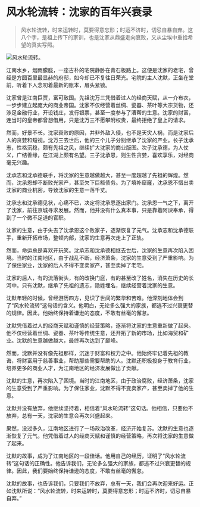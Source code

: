 # 风水轮流转：沈家的百年兴衰录

> 风水轮流转，时来运转时，莫要得意忘形；时运不济时，切忌自暴自弃。这八个字，是祖上传下的家训，也是沈家从鼎盛走向衰败，又从尘埃中重拾希望的真实写照。

![风水轮流转。](/images/4087e6e17c0d45febc78f7f4d35ae818.jpg)


江南水乡，烟雨朦胧，一座古朴的宅院静卧在青石板路上。这便是沈家的老宅，曾经是方圆百里最显赫的府邸，如今却已不复往日荣光。宅院的主人沈默，正坐在堂前，听着下人念叨着最新的账本，眉头紧锁。

沈家曾是江南巨贾，富可敌国。先祖沈万三凭借着过人的经商天赋，从一介布衣，一步步建立起庞大的商业帝国。沈家不仅经营着丝绸、瓷器、茶叶等大宗货物，还涉足金融行业，开设钱庄，发行银票，甚至一度参与了漕帮的生意。沈家的财富，连当时的皇帝都曾想借用，只是沈万三不愿攀附权贵，最终拒绝了皇上的请求。

然而，好景不长。沈家衰败的原因，并非外敌入侵，也不是天灾人祸，而是沈家后人的贪婪和短视。沈万三去世后，他的三个儿子分别继承了沈家的产业。长子沈承志，性格沉稳，颇有先祖之风，继续扩大沈家的商业版图。次子沈承德，为人仗义，广结善缘，在江湖上颇有名望。三子沈承恩，则生性贪婪，喜欢享乐，对经商毫无兴趣。

沈承志和沈承德联手，将沈家的生意越做越大，甚至一度超越了先祖的辉煌。然而，沈承恩却不断败光家产，甚至欠下巨额债务。为了填补窟窿，沈承恩不惜出卖沈家的商业机密，导致沈家的生意一落千丈。

沈承志和沈承德见状，心痛不已，决定将沈承恩逐出家门。沈承恩一气之下，离开了沈家，前往京城寻求发展。然而，他并没有什么真本事，只是靠着阿谀奉承，得到了一个微不足道的官职。

沈家的生意，由于失去了沈承恩这个败家子，逐渐恢复了元气。沈承志和沈承德联手，重新开拓市场，整顿内部，沈家的生意再次走上了正轨。

然而，命运总是喜欢开玩笑。沈承志和沈承德相继去世后，沈家的生意再次陷入困境。当时的江南地区，由于战乱不断，经济萧条，沈家的生意受到了严重影响。为了保住家业，沈家的后人不得不变卖家产，甚至卖掉了老宅。

沈家的后人，有的流落街头，有的改换门庭，有的甚至改了姓名，消失在历史的长河中。只有沈默，继承了先祖的遗志，隐姓埋名，继续经营着沈家的生意。

沈默年轻的时候，曾经游历四方，见识了世间的繁华和苦难。他深刻地体会到了“风水轮流转”这句话的含义。他明白，无论多么强大的家族，都逃不过兴衰更替的规律。因此，他始终保持着谦逊的态度，不敢有丝毫的懈怠。

沈默凭借着过人的经商天赋和谨慎的经营策略，逐渐将沈家的生意重新做了起来。他不仅经营着丝绸、瓷器、茶叶等传统生意，还开拓了新的市场，比如海贸和矿业。沈默的生意越做越大，最终再次达到了巅峰。

然而，沈默并没有像先祖那样，沉迷于财富和权力之中。他始终牢记着先祖的教诲，将财富用于慈善事业，帮助那些需要帮助的人。沈默还积极投身于教育行业，培养更多的商业人才，为江南地区的经济发展做出了贡献。

沈默的生意，再次陷入了困境。当时的江南地区，由于政治腐败，经济萧条，沈家的生意受到了严重影响。为了保住家业，沈默不得不变卖家产，甚至卖掉了他的生意。

沈默并没有放弃，他继续坚持着，相信着“风水轮流转”这句话。他相信，只要他不放弃，总有一天，沈家的生意会再次兴盛起来。

果然，没过多久，江南地区进行了一场政治改革，经济开始复苏。沈默的生意也逐渐恢复了元气。他凭借着过人的经商天赋和谨慎的经营策略，再次将沈家的生意做了起来。

沈默的故事，成为了江南地区的一段佳话。他用自己的经历，证明了“风水轮流转”这句话的正确性。他告诉我们，无论多么强大的家族，都逃不过兴衰更替的规律。因此，我们要始终保持谦逊的态度，不敢有丝毫的懈怠。

沈默的故事，也告诉我们，只要我们不放弃，总有一天，我们会再次迎来好运。正如沈默所说：“风水轮流转，时来运转时，莫要得意忘形；时运不济时，切忌自暴自弃。”